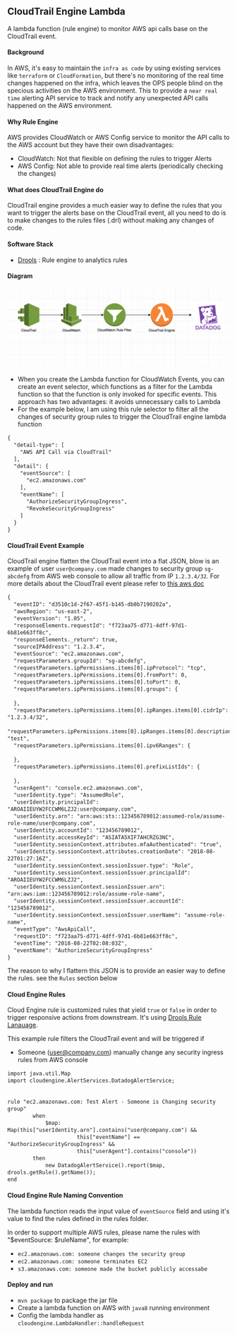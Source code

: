 ## CloudTrail Engine Lambda
A lambda function (rule engine) to monitor AWS api calls base on the CloudTrail event.


#### Background
In AWS, it's easy to maintain the `infra as code` by using existing services like `terraform`
or `CloudFormation`, but there's no monitoring of the real time changes happened on the infra, which leaves the OPS people blind
on the specious activities on the AWS environment. This to provide a `near real time` alerting API service to track and notify any unexpected API calls happened on the AWS environment.

#### Why Rule Engine
AWS provides CloudWatch or AWS Config service to monitor the API calls to the AWS account but they have their own disadvantages:
- CloudWatch: Not that flexible on defining the rules to trigger Alerts
- AWS Config: Not able to provide real time alerts (periodically checking the changes)

#### What does CloudTrail Engine do
CloudTrail engine provides a much easier way to define the rules that you want to trigger the alerts base on the CloudTrail event, all you need to do is to make changes to the rules files (.drl) without making any changes of code.


#### Software Stack
- [Drools](https://www.drools.org/) : Rule engine to analytics rules


#### Diagram
![Diagram](diagram.png)
- When you create the Lambda function for CloudWatch Events, you can create an event selector, which functions as a filter for the Lambda function so that the function is only invoked for specific events. This approach has two advantages: it avoids unnecessary calls to Lambda
- For the example below, I am using this rule selector to filter all the changes of security group rules to trigger the CloudTrail engine lambda function  
```
{
  "detail-type": [
    "AWS API Call via CloudTrail"
  ],
  "detail": {
    "eventSource": [
      "ec2.amazonaws.com"
    ],
    "eventName": [
      "AuthorizeSecurityGroupIngress",
      "RevokeSecurityGroupIngress"
    ]
  }
}
```


#### CloudTrail Event Example
CloudTrail engine flatten the CloudTrail event into a flat JSON, blow is an example of user `user@company.com` made changes to security group `sg-abcdefg` from AWS web console to allow all traffic from IP `1.2.3.4/32`. For more details about the CloudTrail event please refer to [this aws doc](https://docs.aws.amazon.com/awscloudtrail/latest/userguide/cloudtrail-event-reference-record-contents.html)

```
{
  "eventID": "d3510c1d-2f67-45f1-b145-db0b7190202a",
  "awsRegion": "us-east-2",
  "eventVersion": "1.05",
  "responseElements.requestId": "f723aa75-d771-4dff-97d1-6b81e663ff8c",
  "responseElements._return": true,
  "sourceIPAddress": "1.2.3.4",
  "eventSource": "ec2.amazonaws.com",
  "requestParameters.groupId": "sg-abcdefg",
  "requestParameters.ipPermissions.items[0].ipProtocol": "tcp",
  "requestParameters.ipPermissions.items[0].fromPort": 0,
  "requestParameters.ipPermissions.items[0].toPort": 0,
  "requestParameters.ipPermissions.items[0].groups": {

  },
  "requestParameters.ipPermissions.items[0].ipRanges.items[0].cidrIp": "1.2.3.4/32",
  "requestParameters.ipPermissions.items[0].ipRanges.items[0].description": "test",
  "requestParameters.ipPermissions.items[0].ipv6Ranges": {

  },
  "requestParameters.ipPermissions.items[0].prefixListIds": {

  },
  "userAgent": "console.ec2.amazonaws.com",
  "userIdentity.type": "AssumedRole",
  "userIdentity.principalId": "AROAIIEUYW2FCCWM6LZJ2:user@company.com",
  "userIdentity.arn": "arn:aws:sts::123456789012:assumed-role/assume-role-name/user@company.com",
  "userIdentity.accountId": "123456789012",
  "userIdentity.accessKeyId": "ASIATA5XIF7AHCRZG3NC",
  "userIdentity.sessionContext.attributes.mfaAuthenticated": "true",
  "userIdentity.sessionContext.attributes.creationDate": "2018-08-22T01:27:16Z",
  "userIdentity.sessionContext.sessionIssuer.type": "Role",
  "userIdentity.sessionContext.sessionIssuer.principalId": "AROAIIEUYW2FCCWM6LZJ2",
  "userIdentity.sessionContext.sessionIssuer.arn": "arn:aws:iam::123456789012:role/assume-role-name",
  "userIdentity.sessionContext.sessionIssuer.accountId": "123456789012",
  "userIdentity.sessionContext.sessionIssuer.userName": "assume-role-name",
  "eventType": "AwsApiCall",
  "requestID": "f723aa75-d771-4dff-97d1-6b81e663ff8c",
  "eventTime": "2018-08-22T02:08:03Z",
  "eventName": "AuthorizeSecurityGroupIngress"
}
```
The reason to why I flattern this JSON is to provide an easier way to define the rules. see the `Rules` section below

#### Cloud Engine Rules
Cloud Engine rule is customized rules that yield `true` or `false` in order to trigger responsive actions from downstream. It's
using [Drools Rule Lanauage](https://docs.jboss.org/drools/release/7.9.0.Final/drools-docs/html_single/index.html#_droolslanguagereferencechapter).

This example rule filters the CloudTrail event and will be triggered if
- Someone (user@company.com) manually change any security ingress rules from AWS console

```
import java.util.Map
import cloudengine.AlertServices.DatadogAlertService;


rule "ec2.amazonaws.com: Test Alert - Someone is Changing security group"
       	when
       		$map: Map(this["userIdentity.arn"].contains("user@company.com") &&
       		          this["eventName"] == "AuthorizeSecurityGroupIngress" &&
       		          this["userAgent"].contains("console"))
       	then
       	    new DatadogAlertService().report($map, drools.getRule().getName());
end
```

#### Cloud Engine Rule Naming Convention
The lambda function reads the input value of `eventSource` field and using it's value to find the rules defined in the rules folder.

In order to support multiple AWS rules, please name the rules with "$eventSource: $ruleName", for example:
- `ec2.amazonaws.com: someone changes the security group`
- `ec2.amazonaws.com: someone terminates EC2`
- `s3.amazonaws.com: someone made the bucket publicly accessabe`

#### Deploy and run
- `mvn package` to package the jar file
- Create a lambda function on AWS with `java8` running environment
- Config the lambda handler as `cloudengine.LambdaHandler::handleRequest`

